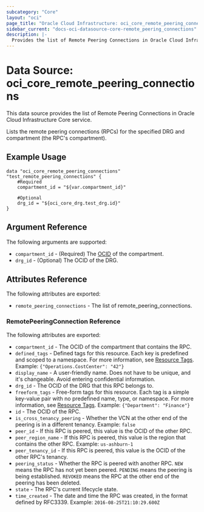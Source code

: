 ```yaml
---
subcategory: "Core"
layout: "oci"
page_title: "Oracle Cloud Infrastructure: oci_core_remote_peering_connections"
sidebar_current: "docs-oci-datasource-core-remote_peering_connections"
description: |-
  Provides the list of Remote Peering Connections in Oracle Cloud Infrastructure Core service
---
```


# Data Source: oci_core_remote_peering_connections
This data source provides the list of Remote Peering Connections in Oracle Cloud Infrastructure Core service.

Lists the remote peering connections (RPCs) for the specified DRG and compartment
(the RPC's compartment).


## Example Usage

```hcl
data "oci_core_remote_peering_connections" "test_remote_peering_connections" {
	#Required
	compartment_id = "${var.compartment_id}"

	#Optional
	drg_id = "${oci_core_drg.test_drg.id}"
}
```

## Argument Reference

The following arguments are supported:

* `compartment_id` - (Required) The [OCID](https://docs.cloud.oracle.com/iaas/Content/General/Concepts/identifiers.htm) of the compartment.
* `drg_id` - (Optional) The OCID of the DRG.


## Attributes Reference

The following attributes are exported:

* `remote_peering_connections` - The list of remote_peering_connections.

### RemotePeeringConnection Reference

The following attributes are exported:

* `compartment_id` - The OCID of the compartment that contains the RPC.
* `defined_tags` - Defined tags for this resource. Each key is predefined and scoped to a namespace. For more information, see [Resource Tags](https://docs.cloud.oracle.com/iaas/Content/General/Concepts/resourcetags.htm).  Example: `{"Operations.CostCenter": "42"}` 
* `display_name` - A user-friendly name. Does not have to be unique, and it's changeable. Avoid entering confidential information. 
* `drg_id` - The OCID of the DRG that this RPC belongs to.
* `freeform_tags` - Free-form tags for this resource. Each tag is a simple key-value pair with no predefined name, type, or namespace. For more information, see [Resource Tags](https://docs.cloud.oracle.com/iaas/Content/General/Concepts/resourcetags.htm).  Example: `{"Department": "Finance"}` 
* `id` - The OCID of the RPC.
* `is_cross_tenancy_peering` - Whether the VCN at the other end of the peering is in a different tenancy.  Example: `false` 
* `peer_id` - If this RPC is peered, this value is the OCID of the other RPC. 
* `peer_region_name` - If this RPC is peered, this value is the region that contains the other RPC.  Example: `us-ashburn-1` 
* `peer_tenancy_id` - If this RPC is peered, this value is the OCID of the other RPC's tenancy. 
* `peering_status` - Whether the RPC is peered with another RPC. `NEW` means the RPC has not yet been peered. `PENDING` means the peering is being established. `REVOKED` means the RPC at the other end of the peering has been deleted. 
* `state` - The RPC's current lifecycle state.
* `time_created` - The date and time the RPC was created, in the format defined by RFC3339.  Example: `2016-08-25T21:10:29.600Z` 

